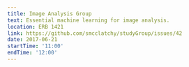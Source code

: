 ```yaml
---
title: Image Analysis Group
text: Essential machine learning for image analysis.
location: ERB 1421
link: https://github.com/smcclatchy/studyGroup/issues/42
date: 2017-06-21
startTime: '11:00'
endTime: '12:00'
---
```

